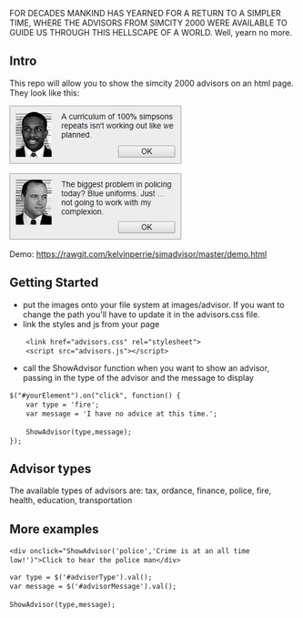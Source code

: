 FOR DECADES MANKIND HAS YEARNED FOR A RETURN TO A SIMPLER TIME, WHERE THE ADVISORS FROM SIMCITY 2000 WERE AVAILABLE TO GUIDE US THROUGH THIS HELLSCAPE OF A WORLD. Well, yearn no more.

## Intro

This repo will allow you to show the simcity 2000 advisors on an html page. They look like this:

![Example 1](Example1.png?raw=true "Education example")

![Example 2](Example2.png?raw=true "Police example")

Demo: https://rawgit.com/kelvinperrie/simadvisor/master/demo.html

## Getting Started

* put the images onto your file system at images/advisor. If you want to change the path you'll have to update it in the advisors.css file.
* link the styles and js from your page
```
    <link href="advisors.css" rel="stylesheet">
    <script src="advisors.js"></script>
```
* call the ShowAdvisor function when you want to show an advisor, passing in the type of the advisor and the message to display
```
$("#yourElement").on("click", function() {
    var type = 'fire';
    var message = 'I have no advice at this time.';

    ShowAdvisor(type,message);
});
```

## Advisor types

The available types of advisors are: tax, ordance, finance, police, fire, health, education, transportation

## More examples

```
<div onclick="ShowAdvisor('police','Crime is at an all time low!')">Click to hear the police man</div>
```

```
var type = $('#advisorType').val();
var message = $('#advisorMessage').val();

ShowAdvisor(type,message);
```

